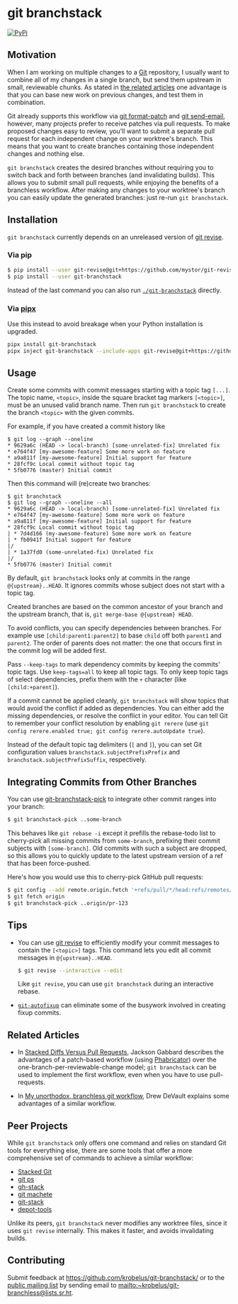 # git branchstack

[![PyPi](https://img.shields.io/pypi/v/git-branchstack.svg)](https://pypi.org/project/git-branchstack)

## Motivation

When I am working on multiple changes to a [Git] repository, I usually want to
combine all of my changes in a single branch, but send them upstream in small,
reviewable chunks. As stated in [the related articles](#related-articles)
one advantage is that you can base new work on previous changes, and test
them in combination.

Git already supports this workflow via [git format-patch] and [git send-email],
however, many projects prefer to receive patches via pull requests.  To make
proposed changes easy to review, you'll want to submit a separate pull request
for each independent change on your worktree's branch.  This means that you
want to create branches containing those independent changes and nothing else.

`git branchstack` creates the desired branches without requiring you to switch
back and forth between branches (and invalidating builds). This allows you
to submit small pull requests, while enjoying the benefits of a branchless
workflow. After making any changes to your worktree's branch you can easily
update the generated branches: just re-run `git branchstack`.

## Installation

`git branchstack` currently depends on an unreleased version of [git revise].

### Via pip

```sh
$ pip install --user git-revise@git+https://github.com/mystor/git-revise.git@06e9126cc9f39c48486792a25999d3b8fc1caacd
$ pip install --user git-branchstack
```

Instead of the last command you can also run [`./git-branchstack`](./git-branchstack) directly.

### Via [pipx](https://pypa.github.io/pipx/)

Use this instead to avoid breakage when your Python installation is upgraded.

```sh
pipx install git-branchstack
pipx inject git-branchstack --include-apps git-revise@git+https://github.com/mystor/git-revise.git@06e9126cc9f39c48486792a25999d3b8fc1caacd
```

## Usage

Create some commits with commit messages starting with a topic tag `[...]`.
The topic name, `<topic>`, inside the square bracket tag markers `[<topic>]`,
must be an unused valid branch name.  Then run `git branchstack` to create
the branch `<topic>` with the given commits.

For example, if you have created a commit history like

    $ git log --graph --oneline
    * 9629a6c (HEAD -> local-branch) [some-unrelated-fix] Unrelated fix
    * e764f47 [my-awesome-feature] Some more work on feature
    * a9a811f [my-awesome-feature] Initial support for feature
    * 28fcf9c Local commit without topic tag
    * 5fb0776 (master) Initial commit

Then this command will (re)create two branches:

    $ git branchstack
    $ git log --graph --oneline --all
    * 9629a6c (HEAD -> local-branch) [some-unrelated-fix] Unrelated fix
    * e764f47 [my-awesome-feature] Some more work on feature
    * a9a811f [my-awesome-feature] Initial support for feature
    * 28fcf9c Local commit without topic tag
    | * 7d4d166 (my-awesome-feature) Some more work on feature
    | * fb0941f Initial support for feature
    |/
    | * 1a37fd0 (some-unrelated-fix) Unrelated fix
    |/
    * 5fb0776 (master) Initial commit

By default, `git branchstack` looks only at commits in the range
`@{upstream}..HEAD`.  It ignores commits whose subject does not start with
a topic tag.

Created branches are based on the common ancestor of your branch and the
upstream branch, that is, `git merge-base @{upstream} HEAD`.

To avoid conflicts, you can specify dependencies between branches.
For example use `[child:parent1:parent2]` to base `child` off both `parent1`
and `parent2`. The order of parents does not matter: the one that occurs
first in the commit log will be added first.

Pass `--keep-tags` to mark dependency commits by keeping the commits'
topic tags. Use `keep-tags=all` to keep all topic tags. To only keep topic
tags of select dependencies, prefix them with the `+` character (like
`[child:+parent]`).

If a commit cannot be applied cleanly, `git branchstack` will show topics
that would avoid the conflict if added as dependencies. You can either
add the missing dependencies, or resolve the conflict in your editor. You
can tell Git to remember your conflict resolution by enabling `git rerere`
(use `git config rerere.enabled true; git config rerere.autoUpdate true`).

Instead of the default topic tag delimiters (`[` and `]`), you can
set Git configuration values `branchstack.subjectPrefixPrefix` and
`branchstack.subjectPrefixSuffix`, respectively.

## Integrating Commits from Other Branches

You can use [git-branchstack-pick](./git-branchstack-pick) to integrate
other commit ranges into your branch:

```sh
$ git branchstack-pick ..some-branch 
```

This behaves like `git rebase -i` except it prefills the rebase-todo list to
cherry-pick all missing commits from `some-branch`, prefixing their commit
subjects with `[some-branch]`.  Old commits with such a subject are dropped,
so this allows you to quickly update to the latest upstream version of a
ref that has been force-pushed.

Here's how you would use this to cherry-pick GitHub pull requests:

```sh
$ git config --add remote.origin.fetch '+refs/pull/*/head:refs/remotes/origin/pr-*'
$ git fetch origin
$ git branchstack-pick ..origin/pr-123
```

## Tips

- You can use [git revise] to efficiently modify your commit messages
  to contain the `[<topic>]` tags. This command lets you edit all commit
  messages in `@{upstream}..HEAD`.

  ```sh
  $ git revise --interactive --edit
  ```

  Like `git revise`, you can use `git branchstack` during an interactive rebase.

- [`git-autofixup`](https://github.com/torbiak/git-autofixup/) can eliminate
  some of the busywork involved in creating fixup commits.

## Related Articles

- In [Stacked Diffs Versus Pull Requests], Jackson Gabbard
  describes the advantages of a patch-based workflow (using [Phabricator])
  over the one-branch-per-reviewable-change model; `git branchstack` can be used
  to implement the first workflow, even when you have to use pull-requests.

- In [My unorthodox, branchless git workflow], Drew
  DeVault explains some advantages of a similar workflow.

## Peer Projects

While `git branchstack` only offers one command and relies on standard Git
tools for everything else, there are some tools that offer a more comprehensive
set of commands to achieve a similar workflow:

- [Stacked Git](https://stacked-git.github.io/)
- [git ps](https://github.com/uptech/git-ps)
- [gh-stack](https://github.com/timothyandrew/gh-stack)
- [git machete](https://github.com/VirtusLab/git-machete)
- [git-stack](https://github.com/epage/git-stack)
- [depot-tools](https://commondatastorage.googleapis.com/chrome-infra-docs/flat/depot_tools/docs/html/depot_tools_tutorial.html)

Unlike its peers, `git branchstack` never modifies any worktree files,
since it uses `git revise` internally.  This makes it faster, and avoids
invalidating builds.

## Contributing

Submit feedback at <https://github.com/krobelus/git-branchstack/> or to the
[public mailing list](https://lists.sr.ht/~krobelus/git-branchless) by
sending email to <mailto:~krobelus/git-branchless@lists.sr.ht>.

[Git]: <https://git-scm.com/>
[git revise]: <https://github.com/mystor/git-revise/>
[git format-patch]: <https://git-scm.com/docs/git-format-patch>
[git send-email]: <https://git-send-email.io/>
[Stacked Diffs Versus Pull Requests]: <https://jg.gg/2018/09/29/stacked-diffs-versus-pull-requests/>
[My unorthodox, branchless git workflow]: <https://drewdevault.com/2020/04/06/My-weird-branchless-git-workflow.html>
[Phabricator]: <https://www.phacility.com/>
